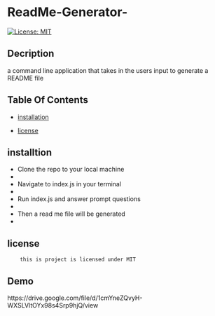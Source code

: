 # ReadMe-Generator-
  
  [![License: MIT](https://img.shields.io/badge/License-MIT-yellow.svg)](https://opensource.org/licenses/MIT)

  ## Decription
  a command line application that takes in the users input to generate a README file

  ## Table Of Contents

  * [installation](#installation)
  
   * [license](#license)

  ## installtion
  <ul>

  <li>Clone the repo to your local machine<li>

  <li>Navigate to index.js in your terminal<li>

  <li>Run index.js and answer prompt questions<li>

  <li>Then a read me file will be generated<li>

  </ul>
   
  ## license

        this is project is licensed under MIT
 
 ## Demo 
 <link> https://drive.google.com/file/d/1cmYneZQvyH-WXSLVltOYx98s4Srp9hjQ/view

